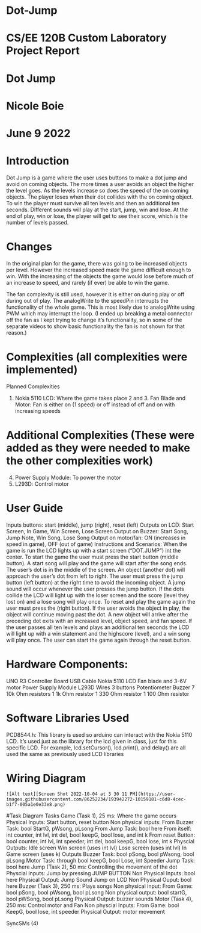 # Dot-Jump
# CS/EE 120B Custom Laboratory Project Report
# Dot Jump
# Nicole Boie
# June 9 2022

# Introduction
Dot Jump is a game where the user uses buttons to make a dot jump and avoid on coming objects. The more times a user avoids an object the higher the level goes. As the levels increase so does the speed of the on coming objects. The player loses when their dot collides with the on coming object. To win the player must survive all ten levels and then an additional ten seconds. Different sounds will play at the start, jump, win and lose. At the end of play, win or lose, the player will get to see their score, which is the number of levels passed.

# Changes
In the original plan for the game, there was going to be increased objects per level. However the increased speed made the game difficult enough to win. With the increasing of the objects the game would lose before much of an increase to speed, and rarely (if ever) be able to win the game.

The fan complexity is still used, however it is either on during play or off during out of play. The analogWrite to the speedPin interrupts the functionality of the whole game. This is most likely due to analogWrite using PWM which may interrupt the loop. 
(I ended up breaking a metal connector off the fan as I kept trying to change it’s functionality, so in some of the separate videos to show basic functionality the fan is not shown for that reason.) 

# Complexities (all complexities were implemented)
Planned Complexities
1. Nokia 5110 LCD: Where the game takes place
2 and 3. Fan Blade and Motor: Fan is either on (1 speed) or off instead of off and on with increasing speeds
# Additional Complexities (These were added as they were needed to make the other complexities work)
4. Power Supply Module: To power the motor
5. L293D: Control motor

# User Guide
Inputs buttons: start (middle), jump (right), reset (left)
Outputs on LCD: Start Screen, In Game, Win Screen, Lose Screen
Output on Buzzer: Start Song, Jump Note, Win Song, Lose Song
Output on motor/fan: ON (increases in speed in game), OFF (out of game)
Instructions and Scenarios:
When the game is run the LCD lights up with a start screen (“DOT.JUMP”) int the center.
To start the game the user must press the start button (middle button).
A start song will play and the game will start after the song ends.
The user’s dot is in the middle of the screen.
An object (another dot) will approach the user’s dot from left to right.
The user must press the jump button (left button) at the right time to avoid the incoming object.
A jump sound will occur whenever the user presses the jump button.
If the dots collide the LCD will light up with the loser screen and the score (level they lost on) and a lose song will play once.
To reset and play the game again the user must press the (right button).
If the user avoids the object in play, the object will continue moving past the dot.
A new object will arrive after the preceding dot exits with an increased level, object speed, and fan speed.
If the user passes all ten levels and plays an additional ten seconds the LCD will light up with a win statement and the highscore (level), and a win song will play once.
The user can start the game again through the reset button.

# Hardware Components:
UNO R3 Controller Board
USB Cable
Nokia 5110 LCD
Fan blade and 3-6V motor
Power Supply Module
L293D
Wires
3 buttons
Potentiometer
Buzzer
7 10k Ohm resistors
1 1k Ohm resistor
1 330 Ohm resistor
1 100 Ohm resistor

# Software Libraries Used
PCD8544.h: This library is used so arduino can interact with the Nokia 5110 LCD. It’s used just as the library for the lcd given in class, just for this specific LCD. For example, lcd.setCursor(), lcd.print(), and delay() are all used the same as previously used LCD libraries

# Wiring Diagram		 	 	 		
			 		

	![Alt text][Screen Shot 2022-10-04 at 3 30 11 PM](https://user-images.githubusercontent.com/86252234/193942272-10159181-c6d8-4cec-b1f7-005a1e0e33e8.png)


	 	 	 		
					 			
		
#Task Diagram
Tasks
Game (Task 1), 25 ms: Where the game occurs
Physical Inputs: Start button, reset button
Non physical inputs: 
From Buzzer Task: bool StartG, pWsong, pLsong
From Jump Task: bool here
From itself: int counter, int lvl, int del, bool keepG, bool lose, and int k
From reset Button: bool counter, int lvl, int speeder, int del, bool keepG, bool lose, int k
Physcial Outputs:
Idle screen
Win screen (uses int lvl)
Lose screen (uses int lvl)
In Game screen (uses k)
Outputs
Buzzer Task: bool pSong, bool pWsong, bool pLsong
Motor Task: through bool keepG, bool Lose, int Speeder
Jump Task: bool here
Jump (Task 2), 50 ms: Controlling the movement of the dot
Physcial Inputs: Jump by pressing JUMP BUTTON
Non Physical Inputs: bool here
Physical Output: 
Jump Sound
Jump on LCD
Non Physical Ouput: bool here
Buzzer (Task 3), 250 ms: Plays songs
Non physical input:
From Game: bool pSong, bool pWsong, bool pLsong
Non physical output: bool startG, bool pWSong, bool pLsong
Physical Output: buzzer sounds
Motor (Task 4), 250 ms: Control motor and Fan
Non physcial Inputs:
From Game: bool KeepG, bool lose, int speeder
Physical Output: motor movement













SyncSMs (4)




